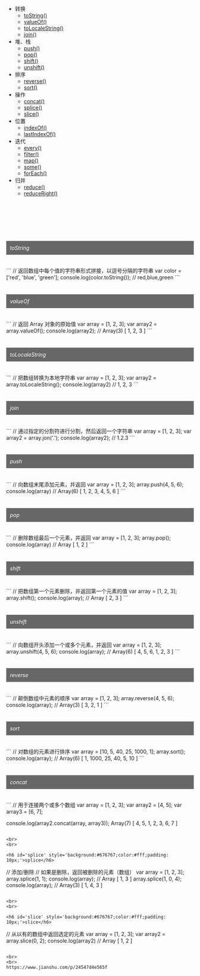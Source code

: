 - 转换
	- [toString()](#toString)
	- [valueOf()](#valueOf)
	- [toLocaleString()](#toLocaleString)
	- [join()](#join)
- 堆、栈
	- [push()](#push)
   	- [pop()](#pop)
   	- [shift()](#shift)
   	- [unshift()](#unshift)
- 排序
   	- [reverse()](#reverse)
   	- [sort()](#sort)
- 操作
   	- [concat()](#concat)
   	- [splice()](#splice)
   	- [slice()](#slice)
- 位置
   	- [indexOf()](#indexOf)
   	- [lastIndexOf()](#lastIndexOf)
- 迭代
   	- [every()](#every)
   	- [filter()](#filter)
   	- [map()](#map)
   	- [some()](#some)
   	- [forEach()](#forEach)
- 归并
   	- [reduce()](#reduce)
   	- [reduceRight()](#reduceRight)





<br>
<br>
<br>
<br>
<br>

<h6 id='toString' style='background:#676767;color:#fff;padding: 10px;'>toString</h6>
```
//  返回数组中每个值的字符串形式拼接，以逗号分隔的字符串
var color = ['red', 'blue', 'green'];
console.log(color.toString());  // red,blue,green
```

<br>
<br>

<h6 id='valueOf' style='background:#676767;color:#fff;padding: 10px;'>valueOf</h6>
```
//  返回 Array 对象的原始值
var array = [1, 2, 3];
var array2 = array.valueOf();
console.log(array2);    // Array(3) [ 1, 2, 3 ]
```
<br>
<br>

<h6 id='toLocaleString' style='background:#676767;color:#fff;padding: 10px;'>toLocaleString</h6>
```
//  把数组转换为本地字符串
var array = [1, 2, 3];
var array2 = array.toLocaleString();
console.log(array2) //  1, 2, 3
```
<br>
<br>


<h6 id='join' style='background:#676767;color:#fff;padding: 10px;'>join</h6>
```
//  通过指定的分割符进行分割，然后返回一个字符串
var array = [1, 2, 3];
var array2 = array.jon('.');
console.log(array2); // 1.2.3
```
<br>
<br>

<h6 id='push' style='background:#676767;color:#fff;padding: 10px;'>push</h6>
```
//  向数组末尾添加元素，并返回
var array = [1, 2, 3];
array.push(4, 5, 6);
console.log(array)  // Array(6) [ 1, 2, 3, 4, 5, 6 ]
```

<br>
<br>

<h6 id='pop' style='background:#676767;color:#fff;padding: 10px;'>pop</h6>
```
//  删除数组最后一个元素，并返回
var array = [1, 2, 3];
array.pop();
console.log(array)  // Array [ 1, 2 ]
```

<br>
<br>

<h6 id='shift' style='background:#676767;color:#fff;padding: 10px;'>shift</h6>
```
//  把数组第一个元素删除，并返回第一个元素的值
var array = [1, 2, 3];
array.shift();
console.log(array); // Array [ 2, 3 ]
```

<br>
<br>

<h6 id='unshift' style='background:#676767;color:#fff;padding: 10px;'>unshift</h6>
```
//  向数组开头添加一个或多个元素，并返回
var array = [1, 2, 3];
array.unshift(4, 5, 6);
console.log(array); // Array(6) [ 4, 5, 6, 1, 2, 3 ]
```

<br>
<br>

<h6 id='reverse' style='background:#676767;color:#fff;padding: 10px;'>reverse</h6>
```
//  颠倒数组中元素的顺序
var array = [1, 2, 3];
array.reverse(4, 5, 6);
console.log(array); // Array(3) [ 3, 2, 1 ]
```

<br>
<br>

<h6 id='sort' style='background:#676767;color:#fff;padding: 10px;'>sort</h6>
```
//  对数组的元素进行排序
var array = [10, 5, 40, 25, 1000, 1];
array.sort();
console.log(array); // Array(6) [ 1, 1000, 25, 40, 5, 10 ]
```

<br>
<br>

<h6 id='concat' style='background:#676767;color:#fff;padding: 10px;'>concat</h6>
```
//  用于连接两个或多个数组
var array = [1, 2, 3];
var array2 = [4, 5];
var array3 = [6, 7];

console.log(array2.concat(array, array3)); Array(7) [ 4, 5, 1, 2, 3, 6, 7 ]
```

<br>
<br>

<h6 id='splice' style='background:#676767;color:#fff;padding: 10px;'>splice</h6>
```
//  添加/删除
//  如果是删除，返回被删除的元素（数组）
var array = [1, 2, 3];
array.splice(1, 1);
console.log(array); //  Array [ 1, 3 ]
array.splice(1, 0, 4);
console.log(array); //  Array(3) [ 1, 4, 3 ]
```

<br>
<br>

<h6 id='slice' style='background:#676767;color:#fff;padding: 10px;'>slice</h6>
```
//  从以有的数组中返回选定的元素
var array = [1, 2, 3];
var array2 = array.slice(0, 2);
console.log(array2) //  Array [ 1, 2 ]
```

<br>
<br>
https://www.jianshu.com/p/24547d4e565f
  